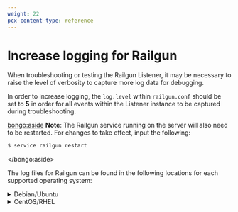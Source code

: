 ```yaml
---
weight: 22
pcx-content-type: reference
---
```


# Increase logging for Railgun

When troubleshooting or testing the Railgun Listener, it may be necessary to raise the level of verbosity to capture more log data for debugging.

In order to increase logging, the `log.level` within `railgun.conf` should be set to **5** in order for all events within the Listener instance to be captured during troubleshooting.

<bongo:aside>
**Note**: The Railgun service running on the server will also need to be restarted. For changes to take effect, input the following:

```sh
$ service railgun restart
```
</bongo:aside>

The log files for Railgun can be found in the following locations for each supported operating system:

<details>
<summary>Debian/Ubuntu</summary>
<div>

Default Location: `/var/log/syslog`. When the `log.level` set to **5** in `railgun.conf`, no further action is needed to have very verbose logs appear in syslog.

</div>
</details>

<details>
<summary>CentOS/RHEL</summary>
<div>

Default Location: `/var/log/messages`.

By default, CentOS and RHEL omit many logs from `/messages`. A few extra steps are needed to achieve the same level of verbosity as Debian/Ubuntu:

1. Editing `/etc/rsyslog.conf` so that the line that reads: `*.info;mail.none;authpriv.none;cron.none /var/log/messages` is updated to be: `*.* /var/log/messages`. Comment out the default line and add this on a new line below it. Another option is to create a new log file.
1. Restarting `rsyslog` and Railgun services. This may need to be done with `sudo` or as `root`: `service rsyslog restart service railgun restart`. If Railgun or `memcached` fails over/crashes, logs can be found under `/var/log/railgun/panic.log`.

</div>
</details>
